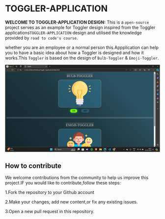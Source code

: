 # TOGGLER-APPLICATION

**WELCOME TO TOGGLER-APPLICATION DESIGN:**
This is a `open-source` project serves as an example for Toggler design inspired from the Toggler applications` TOGGLER-APPLICATION
` design and utilised the knowledge provided by `road to code's
course`.

whether you are an employee or a normal person this Appplication can help you to have a basic idea about how a Toggler is designed and how it  works.This `Toggler` is based on the design of `Bulb-Toggler` & `Emoji-Toggler`.

![output](bulb-onoutput.png)


## How to contribute 

We welcome contributions from the community to help us improve this project.IF you would like to contribute,follow these steps:

1.Fork the repository to your Github account 

2.Make your changes, add new content,or fix any existing issues.

3.Open a new pull request in this repository.


